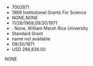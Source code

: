 * 7002871
* 1969 Institutional Grants For Science
* NONE,NONE
* 11/26/1969,09/30/1971
*  . None, William Marsh Rice University
* Standard Grant
*   name not available
* 09/30/1971
* USD 286,836.00

NONE